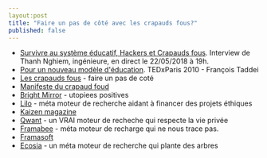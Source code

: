 ```yaml
---
layout:post
title: "Faire un pas de côté avec les crapauds fous?"
published: false
---
```


* [Survivre au système éducatif, Hackers et Crapauds fous](https://www.youtube.com/watch?v=Gun2ez6kzIk). Interview de Thanh Nghiem, ingénieure, en direct le 22/05/2018 à 19h.
* [Pour un nouveau modèle d'éducation](https://www.youtube.com/watch?v=60_xXe5IAkI). TEDxParis 2010 - François Taddei
* [Les crapauds fous](http://crapaud-fou.org/) - faire un pas de coté
* [Manifeste du crapaud foud](http://crapaud-fou.org/manifeste_du_crapaud/)
* [Bright Mirror](http://bluenove.com/blog/lancement-du-projet-bright-mirror/) - utopiees positives
* [Lilo](https://www.lilo.org/fr/) - méta moteur de recherche aidant à financer des projets éthiques
* [Kaizen magazine](https://www.kaizen-magazine.com/)
* [Qwant](https://www.qwant.com/) - un VRAI moteur de recheche qui respecte la vie privée
* [Framabee](https://framabee.org/) - méta moteur de recharge qui ne nous trace pas.
* [Framasoft](https://framasoft.org/)
* [Ecosia](https://www.ecosia.org/) - un méta moteur de recherche qui plante des arbres
